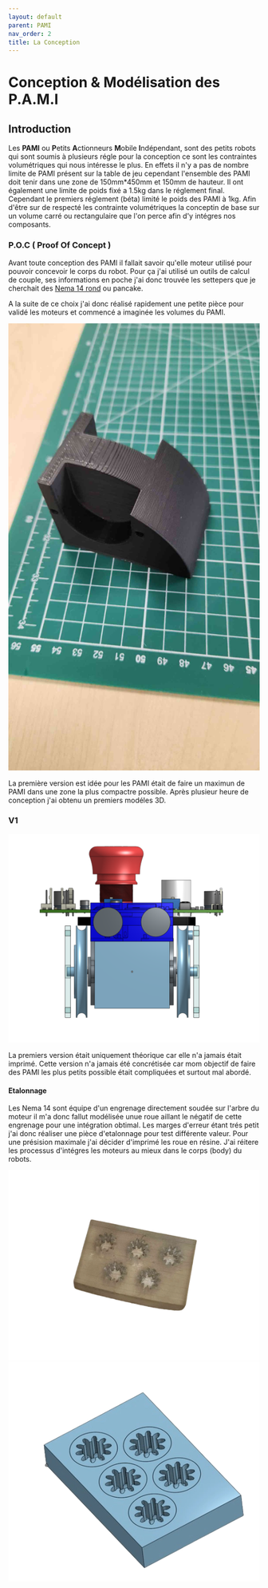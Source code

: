 ```yaml
---
layout: default
parent: PAMI
nav_order: 2
title: La Conception
---
```


# Conception & Modélisation des P.A.M.I

## Introduction

Les **PAMI** ou **P**etits **A**ctionneurs **M**obile **I**ndépendant, sont des petits robots qui sont soumis à plusieurs régle pour la conception ce sont les contraintes volumétriques qui nous intéresse le plus. En effets il n'y a pas de nombre limite de PAMI présent sur la table de jeu cependant l'ensemble des PAMI doit tenir dans une zone de 150mm*450mm et 150mm de hauteur. Il ont également une limite de poids fixé a 1.5kg dans le réglement final. Cependant le premiers réglement (béta) limité le poids des PAMI à 1kg. Afin d'être sur de respecté les contrainte volumétriques la conceptin de base sur un volume carré ou rectangulaire que l'on perce afin d'y intégres nos composants.


### P.O.C ( Proof Of Concept )

Avant toute conception des PAMI il fallait savoir qu'elle moteur utilisé pour pouvoir concevoir le corps du robot.
Pour ça j'ai utilisé un outils de calcul de couple, ses informations en poche j'ai donc trouvée les settepers que je cherchait des <a href="https://www.omc-stepperonline.com/fr/rond-nema-14-bipolaire-0-9deg-9-ncm-12-75-oz-in-1-0a-36-5x17-5mm-4-fils-14hr07-1004vrn?search=nema%2014%20rond" target="_blank">Nema 14 rond</a> ou pancake.


A la suite de ce choix j'ai donc réalisé rapidement une petite pièce pour validé les moteurs et commencé a imaginée les volumes du PAMI.

![POC](../images/POC.jpg)

La première version est idée pour les PAMI était de faire un maximun de PAMI dans une zone la plus compactre possible. Après plusieur heure de conception j'ai obtenu un premiers modéles 3D. 


### V1 

![PAMI_V1](../images/PAMI-V1.png)

La premiers version était uniquement théorique car elle n'a jamais était imprimé. Cette version n'a jamais été concrétisée car mom objectif de faire des PAMI les plus petits possible était compliquées et surtout mal abordé. 

#### Etalonnage

Les Nema 14 sont équipe d'un engrenage directement soudée sur l'arbre du moteur il m'a donc fallut modélisée unue roue aillant le négatif de cette engrenage pour une intégration obtimal. 
Les marges d'erreur étant trés petit j'ai donc réaliser une pièce d'etalonnage pour test différente valeur. 
Pour une présision maximale j'ai décider d'imprimé les roue en résine. 
J'ai réitere les processus d'intégres les moteurs au mieux dans le corps (body) du robots.

<img src="../images/etalonnage_reel.webp" >
<img src="../images/etalonnage_3d.webp" >